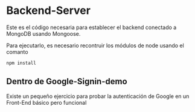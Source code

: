 # Backend-Server
Este es el código necesaria para establecer el backend conectado a MongoDB usando Mongoose.

Para ejecutarlo, es necesario recontruir los módulos de node usando el comanto 

```
npm install
```

## Dentro de Google-Signin-demo
Existe un pequeño ejercicio para probar la autenticación de Google en un Front-End básico pero funcional